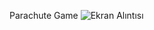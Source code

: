 Parachute Game 
![Ekran Alıntısı](https://user-images.githubusercontent.com/55498680/117759365-50de8e80-b22c-11eb-8241-41918f32694e.PNG)

